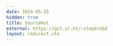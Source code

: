```yaml
---
date: 2024-05-25
hidden: true
title: SourceHut
external: https://git.sr.ht/~stepbrobd
layout: redirect.vto
---
```

